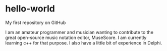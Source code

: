 # hello-world
My first repository on GitHub

I am an amateur programmer and musician wanting to contribute to the great open-source music notation editor, MuseScore.
I am currently learning c++ for that purpose. I also have a little bit of experience in Delphi.
